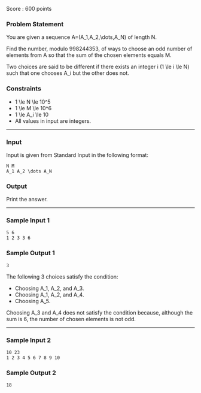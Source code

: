 Score : 600 points

### Problem Statement

You are given a sequence A=(A\_1,A\_2,\dots,A\_N) of length N.

Find the number, modulo 998244353, of ways to choose an odd number of elements from A so that the sum of the chosen elements equals M.

Two choices are said to be different if there exists an integer i (1 \le i \le N) such that one chooses A\_i but the other does not.

### Constraints

* 1 \le N \le 10^5
* 1 \le M \le 10^6
* 1 \le A\_i \le 10
* All values in input are integers.

---

### Input

Input is given from Standard Input in the following format:

```
N M
A_1 A_2 \dots A_N
```

### Output

Print the answer.

---

### Sample Input 1

```
5 6
1 2 3 3 6
```

### Sample Output 1

```
3
```

The following 3 choices satisfy the condition:

* Choosing A\_1, A\_2, and A\_3.
* Choosing A\_1, A\_2, and A\_4.
* Choosing A\_5.

Choosing A\_3 and A\_4 does not satisfy the condition because, although the sum is 6, the number of chosen elements is not odd.

---

### Sample Input 2

```
10 23
1 2 3 4 5 6 7 8 9 10
```

### Sample Output 2

```
18
```